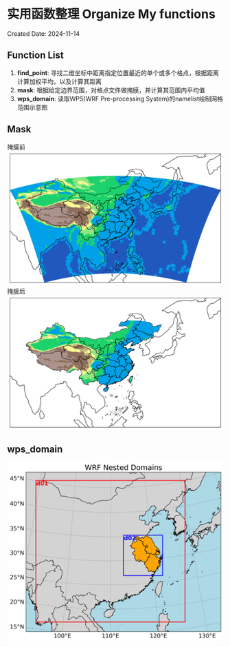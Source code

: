 # 实用函数整理 Organize My functions

Created Date: 2024-11-14

## Function List

1. **find_point**: 寻找二维坐标中距离指定位置最近的单个或多个格点，根据距离计算加权平均，以及计算其距离
2. **mask**: 根据给定边界范围，对格点文件做掩膜，并计算其范围内平均值
3. **wps_domain**: 读取WPS(WRF Pre-processing System)的namelist绘制网格范围示意图

## Mask

掩膜前
![before](https://github.com/xuyf-web/MyFunctions/blob/main/figures/mask_before.png)
掩膜后
![after](https://github.com/xuyf-web/MyFunctions/blob/main/figures/mask_after.png)

## wps_domain
![wps_domain](https://github.com/xuyf-web/MyFunctions/blob/main/figures/wps_domain.png)